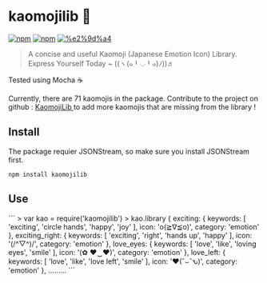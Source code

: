 <h1>kaomojilib 🎐</h1>

[![npm](https://img.shields.io/npm/v/kaomojilib.svg?style=flat-square)](https://www.npmjs.com/package/kaomojilib)
[![npm](https://img.shields.io/npm/dt/kaomojilib.svg?maxAge=2592000?style=flat-square)](https://www.npmjs.com/package/kaomojilib)
[![%e2%9d%a4](https://img.shields.io/badge/made%20with-%e2%9d%a4-ff69b4.svg?style=flat-square)](https://www.npmjs.com/package/kaomojilib)

> A concise and useful Kaomoji (Japanese Emotion Icon) Library. 
> Express Yourself Today ~ ((ヽ(๑╹◡╹๑)ﾉ))♬

<p>Tested using Mocha ☕️</p>
<p> Currently, there are 71 kaomojis in the package. Contribute to the project on github : <a href="https://github.com/Yuuki221/kaomojiLib">KaomojiLib </a> to add more kaomojis that are missing from the library !
</p>

<h2>Install</h2>
<p> The package requier JSONStream, so make sure you install JSONStream first. </p>


```
npm install kaomojilib
```

<h2>Use</h2>
```
> var kao = require('kaomojilib')
> kao.library
{ exciting: 
   { keywords: [ 'exciting', 'circle hands', 'happy', 'joy' ],
     icon: 'o(≧∇≦o)',
     category: 'emotion' },
  exciting_right: 
   { keywords: [ 'exciting', 'right', 'hands up', 'happy' ],
     icon: '(/^▽^)/',
     category: 'emotion' },
  love_eyes: 
   { keywords: [ 'love', 'like', 'loving eyes', 'smile' ],
     icon: '(✿ ♥‿♥)',
     category: 'emotion' },
  love_left: 
   { keywords: [ 'love', 'like', 'love left', 'smile' ],
     icon: '♥(ˆ⌣ˆԅ)',
     category: 'emotion' },
     .........
```
